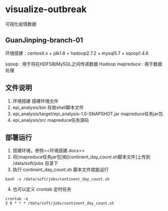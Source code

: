 # visualize-outbreak
可视化疫情数据

## GuanJinping-branch-01
环境搭建：centos6.x + jdk1.8 + hadoop2.7.2 + mysql5.7 + sqoop1.4.6

sqoop : 用于将在HDFS和MySQL之间传递数据
Hadoop mapreduce : 用于数据处理

## 文件说明
1. 环境搭建												搭建环境文件
2. epi_analysis/bin										存放shell脚本文件
3. epi_analysis/target/epi_analysis-1.0-SNAPSHOT.jar	mapreduce任务jar包
4. epi_analysis/src										mapreduce任务源码

## 部署运行
1. 搭建环境，参照<<环境搭建.docx>>
2. 将[mapreduce任务jar包]和[continent_day_count.sh脚本文件]上传到 /data/soft/jobs 目录下
3. 执行 continent_day_count.sh 脚本文件就能运行
```shell
bash -x /data/soft/jobs/continent_day_count.sh
```
4. 也可以定义 crontab 定时任务
```shell
crontab -e
3 0 * * * /data/soft/jobs/continent_day_count.sh
```
